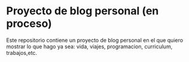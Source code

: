 # Proyecto de blog personal (en proceso)

Este repositorio contiene un proyecto de blog personal en el que quiero mostrar lo que hago ya sea:
vida, viajes, programacion, curriculum, trabajos,etc.
